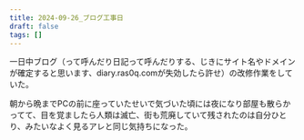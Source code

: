 ```yaml
---
title: 2024-09-26_ブログ工事日
draft: false
tags: []
---
```

一日中ブログ（って呼んだり日記って呼んだりする、じきにサイト名やドメインが確定すると思います、diary.ras0q.comが失効したら許せ）の改修作業をしていた。

朝から晩までPCの前に座っていたせいで気づいた頃には夜になり部屋も散らかってて、目を覚ましたら人類は滅亡、街も荒廃していて残されたのは自分ひとり、みたいなよく見るアレと同じ気持ちになった。
